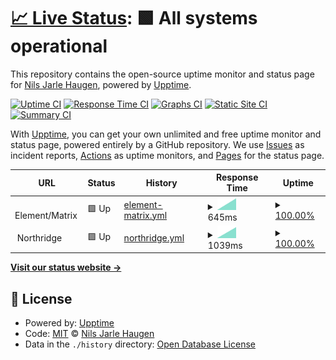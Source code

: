 # [📈 Live Status](https://nilsjha.github.io/upptime-pub): <!--live status--> **🟩 All systems operational**

This repository contains the open-source uptime monitor and status page for [Nils Jarle Haugen](https://nilsjha.github.io/upptime-pub), powered by [Upptime](https://github.com/upptime/upptime).

[![Uptime CI](https://github.com/nilsjha/upptime-pub/workflows/Uptime%20CI/badge.svg)](https://github.com/nilsjha/upptime-pub/actions?query=workflow%3A%22Uptime+CI%22)
[![Response Time CI](https://github.com/nilsjha/upptime-pub/workflows/Response%20Time%20CI/badge.svg)](https://github.com/nilsjha/upptime-pub/actions?query=workflow%3A%22Response+Time+CI%22)
[![Graphs CI](https://github.com/nilsjha/upptime-pub/workflows/Graphs%20CI/badge.svg)](https://github.com/nilsjha/upptime-pub/actions?query=workflow%3A%22Graphs+CI%22)
[![Static Site CI](https://github.com/nilsjha/upptime-pub/workflows/Static%20Site%20CI/badge.svg)](https://github.com/nilsjha/upptime-pub/actions?query=workflow%3A%22Static+Site+CI%22)
[![Summary CI](https://github.com/nilsjha/upptime-pub/workflows/Summary%20CI/badge.svg)](https://github.com/nilsjha/upptime-pub/actions?query=workflow%3A%22Summary+CI%22)

With [Upptime](https://upptime.js.org), you can get your own unlimited and free uptime monitor and status page, powered entirely by a GitHub repository. We use [Issues](https://github.com/nilsjha/upptime-pub/issues) as incident reports, [Actions](https://github.com/nilsjha/upptime-pub/actions) as uptime monitors, and [Pages](https://nilsjha.github.io/upptime-pub) for the status page.

<!--start: status pages-->
<!-- This summary is generated by Upptime (https://github.com/upptime/upptime) -->
<!-- Do not edit this manually, your changes will be overwritten -->
<!-- prettier-ignore -->
| URL | Status | History | Response Time | Uptime |
| --- | ------ | ------- | ------------- | ------ |
| <img alt="" src="https://favicons.githubusercontent.com/null" height="13"> Element/Matrix | 🟩 Up | [element-matrix.yml](https://github.com/nilsjha/upptime-pub/commits/HEAD/history/element-matrix.yml) | <details><summary><img alt="Response time graph" src="./graphs/element-matrix/response-time-week.png" height="20"> 645ms</summary><br><a href="https://nilsjha.github.io/upptime-pub/history/element-matrix"><img alt="Response time 645" src="https://img.shields.io/endpoint?url=https%3A%2F%2Fraw.githubusercontent.com%2Fnilsjha%2Fupptime-pub%2FHEAD%2Fapi%2Felement-matrix%2Fresponse-time.json"></a><br><a href="https://nilsjha.github.io/upptime-pub/history/element-matrix"><img alt="24-hour response time 645" src="https://img.shields.io/endpoint?url=https%3A%2F%2Fraw.githubusercontent.com%2Fnilsjha%2Fupptime-pub%2FHEAD%2Fapi%2Felement-matrix%2Fresponse-time-day.json"></a><br><a href="https://nilsjha.github.io/upptime-pub/history/element-matrix"><img alt="7-day response time 645" src="https://img.shields.io/endpoint?url=https%3A%2F%2Fraw.githubusercontent.com%2Fnilsjha%2Fupptime-pub%2FHEAD%2Fapi%2Felement-matrix%2Fresponse-time-week.json"></a><br><a href="https://nilsjha.github.io/upptime-pub/history/element-matrix"><img alt="30-day response time 645" src="https://img.shields.io/endpoint?url=https%3A%2F%2Fraw.githubusercontent.com%2Fnilsjha%2Fupptime-pub%2FHEAD%2Fapi%2Felement-matrix%2Fresponse-time-month.json"></a><br><a href="https://nilsjha.github.io/upptime-pub/history/element-matrix"><img alt="1-year response time 645" src="https://img.shields.io/endpoint?url=https%3A%2F%2Fraw.githubusercontent.com%2Fnilsjha%2Fupptime-pub%2FHEAD%2Fapi%2Felement-matrix%2Fresponse-time-year.json"></a></details> | <details><summary><a href="https://nilsjha.github.io/upptime-pub/history/element-matrix">100.00%</a></summary><a href="https://nilsjha.github.io/upptime-pub/history/element-matrix"><img alt="All-time uptime 100.00%" src="https://img.shields.io/endpoint?url=https%3A%2F%2Fraw.githubusercontent.com%2Fnilsjha%2Fupptime-pub%2FHEAD%2Fapi%2Felement-matrix%2Fuptime.json"></a><br><a href="https://nilsjha.github.io/upptime-pub/history/element-matrix"><img alt="24-hour uptime 100.00%" src="https://img.shields.io/endpoint?url=https%3A%2F%2Fraw.githubusercontent.com%2Fnilsjha%2Fupptime-pub%2FHEAD%2Fapi%2Felement-matrix%2Fuptime-day.json"></a><br><a href="https://nilsjha.github.io/upptime-pub/history/element-matrix"><img alt="7-day uptime 100.00%" src="https://img.shields.io/endpoint?url=https%3A%2F%2Fraw.githubusercontent.com%2Fnilsjha%2Fupptime-pub%2FHEAD%2Fapi%2Felement-matrix%2Fuptime-week.json"></a><br><a href="https://nilsjha.github.io/upptime-pub/history/element-matrix"><img alt="30-day uptime 100.00%" src="https://img.shields.io/endpoint?url=https%3A%2F%2Fraw.githubusercontent.com%2Fnilsjha%2Fupptime-pub%2FHEAD%2Fapi%2Felement-matrix%2Fuptime-month.json"></a><br><a href="https://nilsjha.github.io/upptime-pub/history/element-matrix"><img alt="1-year uptime 100.00%" src="https://img.shields.io/endpoint?url=https%3A%2F%2Fraw.githubusercontent.com%2Fnilsjha%2Fupptime-pub%2FHEAD%2Fapi%2Felement-matrix%2Fuptime-year.json"></a></details>
| <img alt="" src="https://favicons.githubusercontent.com/null" height="13"> Northridge | 🟩 Up | [northridge.yml](https://github.com/nilsjha/upptime-pub/commits/HEAD/history/northridge.yml) | <details><summary><img alt="Response time graph" src="./graphs/northridge/response-time-week.png" height="20"> 1039ms</summary><br><a href="https://nilsjha.github.io/upptime-pub/history/northridge"><img alt="Response time 1039" src="https://img.shields.io/endpoint?url=https%3A%2F%2Fraw.githubusercontent.com%2Fnilsjha%2Fupptime-pub%2FHEAD%2Fapi%2Fnorthridge%2Fresponse-time.json"></a><br><a href="https://nilsjha.github.io/upptime-pub/history/northridge"><img alt="24-hour response time 1039" src="https://img.shields.io/endpoint?url=https%3A%2F%2Fraw.githubusercontent.com%2Fnilsjha%2Fupptime-pub%2FHEAD%2Fapi%2Fnorthridge%2Fresponse-time-day.json"></a><br><a href="https://nilsjha.github.io/upptime-pub/history/northridge"><img alt="7-day response time 1039" src="https://img.shields.io/endpoint?url=https%3A%2F%2Fraw.githubusercontent.com%2Fnilsjha%2Fupptime-pub%2FHEAD%2Fapi%2Fnorthridge%2Fresponse-time-week.json"></a><br><a href="https://nilsjha.github.io/upptime-pub/history/northridge"><img alt="30-day response time 1039" src="https://img.shields.io/endpoint?url=https%3A%2F%2Fraw.githubusercontent.com%2Fnilsjha%2Fupptime-pub%2FHEAD%2Fapi%2Fnorthridge%2Fresponse-time-month.json"></a><br><a href="https://nilsjha.github.io/upptime-pub/history/northridge"><img alt="1-year response time 1039" src="https://img.shields.io/endpoint?url=https%3A%2F%2Fraw.githubusercontent.com%2Fnilsjha%2Fupptime-pub%2FHEAD%2Fapi%2Fnorthridge%2Fresponse-time-year.json"></a></details> | <details><summary><a href="https://nilsjha.github.io/upptime-pub/history/northridge">100.00%</a></summary><a href="https://nilsjha.github.io/upptime-pub/history/northridge"><img alt="All-time uptime 100.00%" src="https://img.shields.io/endpoint?url=https%3A%2F%2Fraw.githubusercontent.com%2Fnilsjha%2Fupptime-pub%2FHEAD%2Fapi%2Fnorthridge%2Fuptime.json"></a><br><a href="https://nilsjha.github.io/upptime-pub/history/northridge"><img alt="24-hour uptime 100.00%" src="https://img.shields.io/endpoint?url=https%3A%2F%2Fraw.githubusercontent.com%2Fnilsjha%2Fupptime-pub%2FHEAD%2Fapi%2Fnorthridge%2Fuptime-day.json"></a><br><a href="https://nilsjha.github.io/upptime-pub/history/northridge"><img alt="7-day uptime 100.00%" src="https://img.shields.io/endpoint?url=https%3A%2F%2Fraw.githubusercontent.com%2Fnilsjha%2Fupptime-pub%2FHEAD%2Fapi%2Fnorthridge%2Fuptime-week.json"></a><br><a href="https://nilsjha.github.io/upptime-pub/history/northridge"><img alt="30-day uptime 100.00%" src="https://img.shields.io/endpoint?url=https%3A%2F%2Fraw.githubusercontent.com%2Fnilsjha%2Fupptime-pub%2FHEAD%2Fapi%2Fnorthridge%2Fuptime-month.json"></a><br><a href="https://nilsjha.github.io/upptime-pub/history/northridge"><img alt="1-year uptime 100.00%" src="https://img.shields.io/endpoint?url=https%3A%2F%2Fraw.githubusercontent.com%2Fnilsjha%2Fupptime-pub%2FHEAD%2Fapi%2Fnorthridge%2Fuptime-year.json"></a></details>

<!--end: status pages-->

[**Visit our status website →**](https://nilsjha.github.io/upptime-pub)

## 📄 License

- Powered by: [Upptime](https://github.com/upptime/upptime)
- Code: [MIT](./LICENSE) © [Nils Jarle Haugen](https://nilsjha.github.io/upptime-pub)
- Data in the `./history` directory: [Open Database License](https://opendatacommons.org/licenses/odbl/1-0/)
